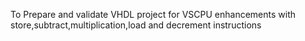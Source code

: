 To Prepare and validate VHDL project for VSCPU enhancements with
store,subtract,multiplication,load and decrement instructions
